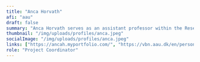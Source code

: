 ```yaml
---
title: "Anca Horvath"
afi: "aau"
draft: false
summary: "Anca Horvath serves as an assistant professor within the Research Laboratory for Art and Technology at Aalborg University. She is an architect by training and her current research and teaching link computational design, digital fabrication with art and technology. Apart from this she is always interested in things related to (1) the automation of our slow building industry,  (2) customization across fields&scales, and (3) aesthetics in architecture and art (both in general, and in particular with things related to geometry, shapes and curvatures)."
thumbnail: "/img/uploads/profiles/anca.jpeg"
socialImage: "/img/uploads/profiles/anca.jpeg"
links: ["https://ancah.myportfolio.com/", "https://vbn.aau.dk/en/persons/143403"]
role: "Project Coordinator"
---
```

